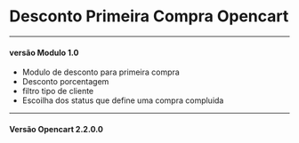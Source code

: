 # Desconto Primeira Compra Opencart

-----------
#### versão Modulo 1.0
* Modulo de desconto para primeira compra 
* Desconto porcentagem
* filtro tipo de cliente
* Escoilha dos status que define uma compra compluida
-----------
#### Versão Opencart 2.2.0.0
